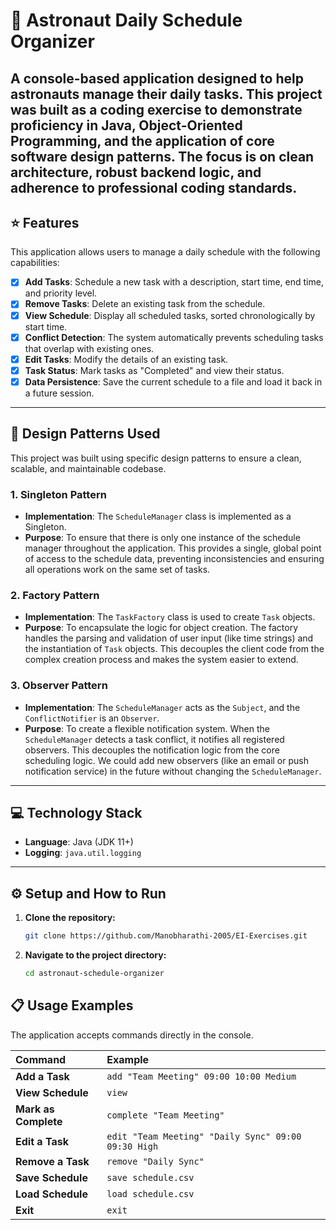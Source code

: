 # 🚀 Astronaut Daily Schedule Organizer

A console-based application designed to help astronauts manage their daily tasks. This project was built as a coding exercise to demonstrate proficiency in Java, Object-Oriented Programming, and the application of core software design patterns. The focus is on clean architecture, robust backend logic, and adherence to professional coding standards.
-----
## ⭐ Features

This application allows users to manage a daily schedule with the following capabilities:

  - [x] **Add Tasks**: Schedule a new task with a description, start time, end time, and priority level.
  - [x] **Remove Tasks**: Delete an existing task from the schedule.
  - [x] **View Schedule**: Display all scheduled tasks, sorted chronologically by start time.
  - [x] **Conflict Detection**: The system automatically prevents scheduling tasks that overlap with existing ones.
  - [x] **Edit Tasks**: Modify the details of an existing task.
  - [x] **Task Status**: Mark tasks as "Completed" and view their status.
  - [x] **Data Persistence**: Save the current schedule to a file and load it back in a future session.

-----

## 🔧 Design Patterns Used

This project was built using specific design patterns to ensure a clean, scalable, and maintainable codebase.

### 1\. Singleton Pattern

  * **Implementation**: The `ScheduleManager` class is implemented as a Singleton.
  * **Purpose**: To ensure that there is only one instance of the schedule manager throughout the application. This provides a single, global point of access to the schedule data, preventing inconsistencies and ensuring all operations work on the same set of tasks.

### 2\. Factory Pattern

  * **Implementation**: The `TaskFactory` class is used to create `Task` objects.
  * **Purpose**: To encapsulate the logic for object creation. The factory handles the parsing and validation of user input (like time strings) and the instantiation of `Task` objects. This decouples the client code from the complex creation process and makes the system easier to extend.

### 3\. Observer Pattern

  * **Implementation**: The `ScheduleManager` acts as the `Subject`, and the `ConflictNotifier` is an `Observer`.
  * **Purpose**: To create a flexible notification system. When the `ScheduleManager` detects a task conflict, it notifies all registered observers. This decouples the notification logic from the core scheduling logic. We could add new observers (like an email or push notification service) in the future without changing the `ScheduleManager`.

-----

## 💻 Technology Stack

  * **Language**: Java (JDK 11+)
  * **Logging**: `java.util.logging`

-----

## ⚙️ Setup and How to Run

1.  **Clone the repository:**

    ```bash
    git clone https://github.com/Manobharathi-2005/EI-Exercises.git
    ```

2.  **Navigate to the project directory:**

    ```bash
    cd astronaut-schedule-organizer
    ```

## 📋 Usage Examples

The application accepts commands directly in the console.

| Command | Example |
| :--- | :--- |
| **Add a Task** | `add "Team Meeting" 09:00 10:00 Medium` |
| **View Schedule** | `view` |
| **Mark as Complete** | `complete "Team Meeting"` |
| **Edit a Task** | `edit "Team Meeting" "Daily Sync" 09:00 09:30 High` |
| **Remove a Task** | `remove "Daily Sync"` |
| **Save Schedule** | `save schedule.csv` |
| **Load Schedule**| `load schedule.csv` |
| **Exit** | `exit` |
